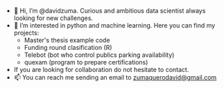 - 👋 Hi, I’m @davidzuma. Curious and ambitious data scientist always looking for new challenges.
- 👀 I’m interested in python and machine learning. Here you can find my projects:
    * Master's thesis example code
    * Funding round clasification (R)
    * Telebot (bot who control publics parking availability)
    * quexam (program to prepare certifications)
- If you are looking for collaboration do not hesitate to contact.
- 📫 You can reach me sending an email to zumaquerodavid@gmail.com

<!---
davidzuma/davidzuma is a ✨ special ✨ repository because its `README.md` (this file) appears on your GitHub profile.
You can click the Preview link to take a look at your changes.
--->
